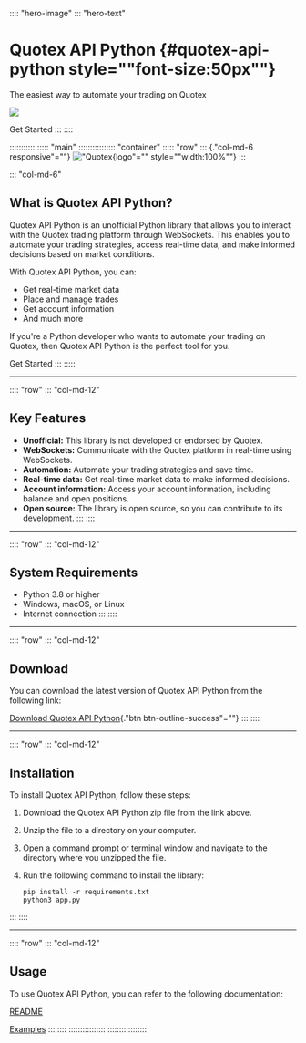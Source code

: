 :::: \"hero-image\"
::: \"hero-text\"
# Quotex API Python {#quotex-api-python style=""font-size:50px""}

The easiest way to automate your trading on Quotex

[![](https://static.quotex.io/files/4_en/300_250.jpg)](https://traff.sbs/brokerqxlid)

Get Started
:::
::::

::::::::::::::::: \"main\"
:::::::::::::::: \"container\"
::::: \"row\"
::: {."col-md-6 responsive"=""}
!["Quotex](\%22https://quotex.io/img/quotex-logo2x.png\%22){logo"=""
style=""width:100%""}
:::

::: \"col-md-6\"
## What is Quotex API Python?

Quotex API Python is an unofficial Python library that allows you to
interact with the Quotex trading platform through WebSockets. This
enables you to automate your trading strategies, access real-time data,
and make informed decisions based on market conditions.

With Quotex API Python, you can:

-   Get real-time market data
-   Place and manage trades
-   Get account information
-   And much more

If you\'re a Python developer who wants to automate your trading on
Quotex, then Quotex API Python is the perfect tool for you.

Get Started
:::
:::::

------------------------------------------------------------------------

:::: \"row\"
::: \"col-md-12\"
## Key Features

-   **Unofficial:** This library is not developed or endorsed by Quotex.
-   **WebSockets:** Communicate with the Quotex platform in real-time
    using WebSockets.
-   **Automation:** Automate your trading strategies and save time.
-   **Real-time data:** Get real-time market data to make informed
    decisions.
-   **Account information:** Access your account information, including
    balance and open positions.
-   **Open source:** The library is open source, so you can contribute
    to its development.
:::
::::

------------------------------------------------------------------------

:::: \"row\"
::: \"col-md-12\"
## System Requirements

-   Python 3.8 or higher
-   Windows, macOS, or Linux
-   Internet connection
:::
::::

------------------------------------------------------------------------

:::: \"row\"
::: \"col-md-12\"
## Download

You can download the latest version of Quotex API Python from the
following link:

[Download Quotex API
Python](\%22https://github.com/cleitonleonel/pyquotex/archive/refs/heads/master.zip\%22){."btn
btn-outline-success"=""}
:::
::::

------------------------------------------------------------------------

:::: \"row\"
::: \"col-md-12\"
## Installation

To install Quotex API Python, follow these steps:

1.  Download the Quotex API Python zip file from the link above.

2.  Unzip the file to a directory on your computer.

3.  Open a command prompt or terminal window and navigate to the
    directory where you unzipped the file.

4.  Run the following command to install the library:

        pip install -r requirements.txt
        python3 app.py
:::
::::

------------------------------------------------------------------------

:::: \"row\"
::: \"col-md-12\"
## Usage

To use Quotex API Python, you can refer to the following documentation:

[README](\%22https://github.com/cleitonleonel/pyquotex/blob/master/README.md\%22)

[Examples](\%22https://github.com/cleitonleonel/pyquotex/blob/master/examples\%22)
:::
::::
::::::::::::::::
:::::::::::::::::

